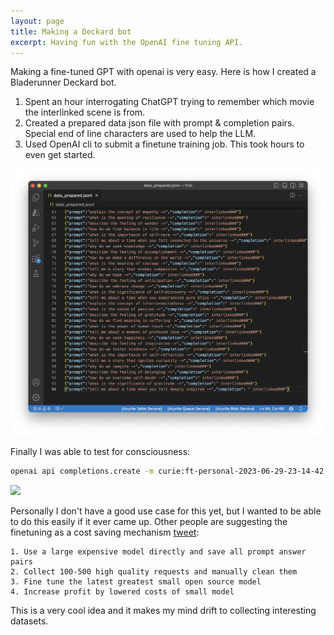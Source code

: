 ```yaml
---
layout: page
title: Making a Deckard bot
excerpt: Having fun with the OpenAI fine tuning API.
---
```


Making a fine-tuned GPT with openai is very easy. Here is how I created a Bladerunner Deckard bot.

1. Spent an hour interrogating ChatGPT trying to remember which movie the interlinked scene is from.
2. Created a prepared data json file with prompt & completion pairs. Special end of line characters are used to help the LLM.
3. Used OpenAI cli to submit a finetune training job. This took hours to even get started.

![image-20230629095122692](assets/deckard-bot/image-20230629095122692.png)

Finally I was able to test for consciousness:

```bash
openai api completions.create -m curie:ft-personal-2023-06-29-23-14-42 -p 'why are you ignoring me just tell me is it good to be an AI? ->'
```

![](https://youtu.be/xYwEQvj3Y78?t=103)

Personally I don't have a good use case for this yet, but I wanted to be able to do this easily if it ever came up. Other people are suggesting the finetuning as a cost saving mechanism [tweet](https://x.com/wenquai/status/1748016021808595242?s=20):

```
1. Use a large expensive model directly and save all prompt answer pairs
2. Collect 100-500 high quality requests and manually clean them
3. Fine tune the latest greatest small open source model
4. Increase profit by lowered costs of small model
```

This is a very cool idea and it makes my mind drift to collecting interesting datasets.